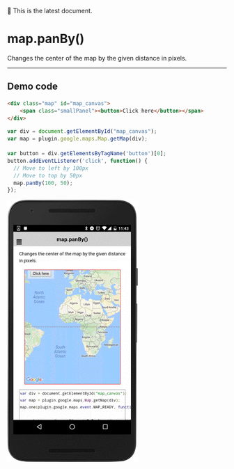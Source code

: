 :green_heart: This is the latest document.

# map.panBy()

Changes the center of the map by the given distance in pixels.

--------------------------------------------------------------------------------

## Demo code

```html
<div class="map" id="map_canvas">
    <span class="smallPanel"><button>Click here</button></span>
</div>
```

```js
var div = document.getElementById("map_canvas");
var map = plugin.google.maps.Map.getMap(div);

var button = div.getElementsByTagName('button')[0];
button.addEventListener('click', function() {
  // Move to left by 100px
  // Move to top by 50px
  map.panBy(100, 50);
});

```

![](image.gif)

